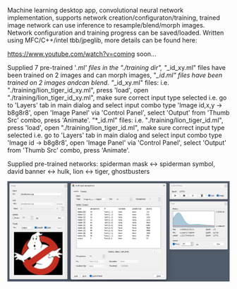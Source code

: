 Machine learning desktop app, convolutional neural network implementation, supports network creation/configuraton/training, trained image network can use inference to resample/blend/morph images. Network configuration and training progress can be saved/loaded. Written using MFC/C++/intel tbb/jpeglib, more details can be found here:

https://www.youtube.com/watch?v=coming soon...

Supplied 7 pre-trained '*.ml' files in the "./training dir", "*_id_xy.ml" files have been trained on 2 images and can morph images, "*_id.ml" files have been trained on 2 images andcan blend.
"*_id_xy.ml" files: i.e. "./training/lion_tiger_id_xy.ml", press 'load', open "./training/lion_tiger_id_xy.ml", make sure correct input type selected i.e. go to 'Layers' tab in main dialog and select input combo type 'Image id,x,y -> b8g8r8', open 'Image Panel' via 'Control Panel', select 'Output' from 'Thumb Src' combo, press 'Animate'.
"*_id.ml" files: i.e. "./training/lion_tiger_id.ml", press 'load', open "./training/lion_tiger_id.ml", make sure correct input type selected i.e. go to 'Layers' tab in main dialog and select input combo type 'Image id -> b8g8r8', open 'Image Panel' via 'Control Panel', select 'Output' from 'Thumb Src' combo, press 'Animate'.

Supplied pre-trained networks:
  spiderman mask <-> spiderman symbol, david banner <-> hulk, lion <-> tiger, ghostbusters

![Alt text](/training/training.png?raw=true "NN trained on Ghostbusters logo")
